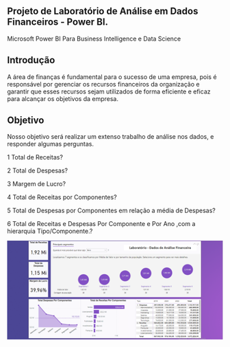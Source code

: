 

## Projeto de Laboratório de Análise em Dados Financeiros - Power BI.

Microsoft Power BI Para Business Intelligence e Data Science

## Introdução

A área de finanças é fundamental para o sucesso de uma empresa, pois é responsável 
por  gerenciar  os  recursos  financeiros  da  organização  e  garantir  que  esses  recursos  sejam 
utilizados de forma eficiente e eficaz para alcançar os objetivos da empresa.

## Objetivo

Nosso objetivo será realizar um extenso trabalho de análise nos dados, e 
responder algumas perguntas.

1 Total de Receitas?

2 Total de Despesas?

3 Margem de Lucro?

4 Total de Receitas por Componentes?

5 Total de Despesas por Componentes em relação a média de Despesas?

6 Total  de  Receitas e  Despesas Por  Componente  e  Por  Ano ,com  a  hierarquia Tipo/Componente.?





<img src="https://github.com/jeffersonAsilva/Projeto_Analise_Dados_Financeiros/blob/main/img8.PNG">










